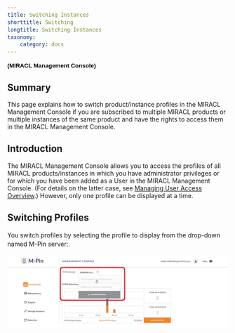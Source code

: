 ```yaml
---
title: Switching Instances
shorttitle: Switching
longtitle: Switching Instances
taxonomy:
    category: docs
---
```


**<span style="font-size:10.0pt;line-height:106%;font-family:
&quot;Verdana&quot;,sans-serif;color:black;background:white">(MIRACL Management Console)</span>**

Summary
-------

This page explains how to switch product/instance profiles in the MIRACL Management Console if you are subscribed to multiple MIRACL products or multiple instances of the same product and have the rights to access them in the MIRACL Management Console.

Introduction
------------

The MIRACL Management Console allows you to access the profiles of all MIRACL products/instances in which you have administrator privileges or for which you have been added as a User in the MIRACL Management Console. (For details on the latter case, see [Managing User Access Overview](#).) However, only one profile can be displayed at a time.

Switching Profiles
------------------

You switch profiles by selecting the profile to display from the <span style="line-height: 19.2000007629395px;">drop-down named </span>M-Pin server:<span style="line-height: 1.6em;">.</span>

![Switching to another MIRACL product](/images/screenshot_17(2).jpg?dc=201507221225-75)